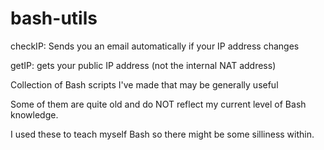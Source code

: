 bash-utils
==========

checkIP: Sends you an email automatically if your IP address changes

getIP: gets your public IP address (not the internal NAT address)


Collection of Bash scripts I've made that may be generally useful

Some of them are quite old and do NOT reflect my current level of Bash knowledge.

I used these to teach myself Bash so there might be some silliness within.
